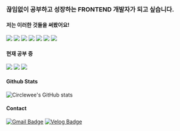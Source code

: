 
### 끊임없이 공부하고 성장하는 FRONTEND 개발자가 되고 싶습니다.

#### 저는 이러한 것들을 써봤어요!
<img src="https://img.shields.io/badge/JavaScript-F7DF1E?style=flat-square&logo=JavaScript&logoColor=white"/> <img src="https://img.shields.io/badge/TypeScript-3178C6?style=flat-square&logo=TypeScript&logoColor=white"/> <img src="https://img.shields.io/badge/React-61DAFB?style=flat-square&logo=React&logoColor=white"/> <img src="https://img.shields.io/badge/React Router-CA4245?style=flat-square&logo=React Router&logoColor=white"/> <img src="https://img.shields.io/badge/Babel-F9DC3E?style=flat-square&logo=Babel&logoColor=white"/> <img src="https://img.shields.io/badge/Webpack-8DD6F9?style=flat-square&logo=Webpack&logoColor=white"/> <img src="https://img.shields.io/badge/styled components-DB7093?style=flat-square&logo=styled-components&logoColor=white"/>

#### 현재 공부 중
<img src="https://img.shields.io/badge/Next.js-000?style=flat-square&logo=Next.js&logoColor=white"/> <img src="https://img.shields.io/badge/ReactQuery-FF4154?style=flat-square&logo=ReactQuery&logoColor=white"/> <img src="https://img.shields.io/badge/Vite-646CFF?style=flat-square&logo=Vite&logoColor=white"/>

#### Github Stats
![Circlewee's GitHub stats](https://github-readme-stats.vercel.app/api?username=Circlewee&show_icons=true&theme=radical)

#### Contact
[![Gmail Badge](https://img.shields.io/badge/Gmail-d14836?style=flat-square&logo=Gmail&logoColor=white&link=mailto:pnj1118@gmail.com)](pnj1118@gmail.com)
[![Velog Badge](https://img.shields.io/badge/Velog-20C997?style=flat-square&logo=Velog&logoColor=white&link=https://velog.io/@circlewee)](https://velog.io/@circlewee)
